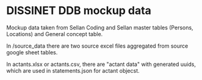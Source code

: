 # DISSINET DDB mockup data
Mockup data taken from Sellan Coding and Sellan master tables (Persons, Locations) and General concept table.

In /source_data there are two source excel files aggregated from source google sheet tables.

In actants.xlsx or actants.csv, there are "actant data" with generated uuids,
which are used in statements.json for actant objecst.



